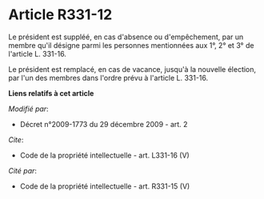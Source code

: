 # Article R331-12

Le président est suppléé, en cas d'absence ou d'empêchement, par un membre qu'il désigne parmi les personnes mentionnées aux
1°, 2° et 3° de l'article L. 331-16. 

Le président est remplacé, en cas de vacance, jusqu'à la nouvelle élection, par l'un des membres dans l'ordre prévu à
l'article L. 331-16.

**Liens relatifs à cet article**

_Modifié par_:

  - Décret n°2009-1773 du 29 décembre 2009 - art. 2

_Cite_:

  - Code de la propriété intellectuelle - art. L331-16 (V)

_Cité par_:

  - Code de la propriété intellectuelle - art. R331-15 (V)
